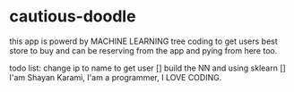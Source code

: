# cautious-doodle
this app is powerd by MACHINE LEARNING tree coding to get users best store to buy and can be reserving from the app and pying from here too.

todo list:
change ip to name to get user []
build the NN and using sklearn []
I'am Shayan Karami, I'am a programmer, I LOVE CODING.
